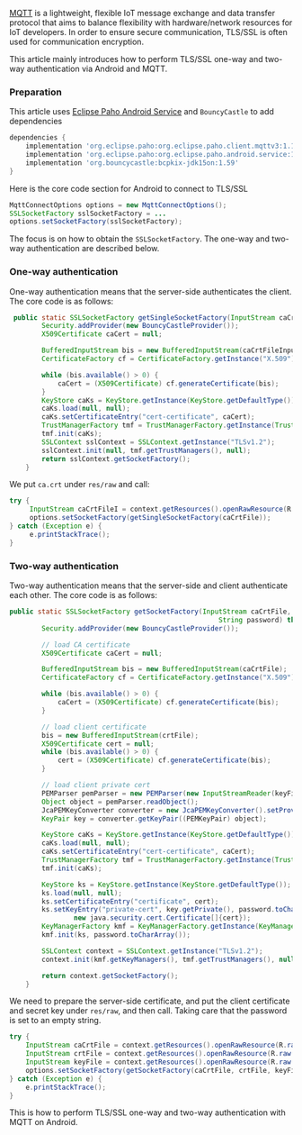 [MQTT](https://en.wikipedia.org/wiki/MQTT) is a lightweight, flexible IoT message exchange and data transfer protocol that aims to balance flexibility with hardware/network resources for IoT developers. In order to ensure secure communication, TLS/SSL is often used for communication encryption.

This article mainly introduces how to perform TLS/SSL one-way and two-way authentication via Android and MQTT.

### Preparation

This article uses [Eclipse Paho Android Service](https://github.com/eclipse/paho.mqtt.android) and `BouncyCastle` to add dependencies

```groovy
dependencies {
    implementation 'org.eclipse.paho:org.eclipse.paho.client.mqttv3:1.1.0'
    implementation 'org.eclipse.paho:org.eclipse.paho.android.service:1.1.1'
    implementation 'org.bouncycastle:bcpkix-jdk15on:1.59'
}
```

Here is the core code section for Android to connect to TLS/SSL

```java
MqttConnectOptions options = new MqttConnectOptions();
SSLSocketFactory sslSocketFactory = ...
options.setSocketFactory(sslSocketFactory);
```

The focus is on how to obtain the `SSLSocketFactory`. The one-way and two-way authentication are described below.

### One-way authentication

One-way authentication means that the server-side authenticates the client. The core code is as follows:

```java
 public static SSLSocketFactory getSingleSocketFactory(InputStream caCrtFileInputStream) throws Exception {
        Security.addProvider(new BouncyCastleProvider());
        X509Certificate caCert = null;

        BufferedInputStream bis = new BufferedInputStream(caCrtFileInputStream);
        CertificateFactory cf = CertificateFactory.getInstance("X.509");

        while (bis.available() > 0) {
            caCert = (X509Certificate) cf.generateCertificate(bis);
        }
        KeyStore caKs = KeyStore.getInstance(KeyStore.getDefaultType());
        caKs.load(null, null);
        caKs.setCertificateEntry("cert-certificate", caCert);
        TrustManagerFactory tmf = TrustManagerFactory.getInstance(TrustManagerFactory.getDefaultAlgorithm());
        tmf.init(caKs);
        SSLContext sslContext = SSLContext.getInstance("TLSv1.2");
        sslContext.init(null, tmf.getTrustManagers(), null);
        return sslContext.getSocketFactory();
    }
```

We put `ca.crt` under `res/raw` and call:

```java
try {
     InputStream caCrtFileI = context.getResources().openRawResource(R.raw.ca);
     options.setSocketFactory(getSingleSocketFactory(caCrtFile));
} catch (Exception e) {
     e.printStackTrace();
}
```

### Two-way authentication

Two-way authentication means that the server-side and client authenticate each other. The core code is as follows:

```java
public static SSLSocketFactory getSocketFactory(InputStream caCrtFile, InputStream crtFile, InputStream keyFile,
                                                    String password) throws Exception {
        Security.addProvider(new BouncyCastleProvider());

        // load CA certificate
        X509Certificate caCert = null;

        BufferedInputStream bis = new BufferedInputStream(caCrtFile);
        CertificateFactory cf = CertificateFactory.getInstance("X.509");

        while (bis.available() > 0) {
            caCert = (X509Certificate) cf.generateCertificate(bis);
        }

        // load client certificate
        bis = new BufferedInputStream(crtFile);
        X509Certificate cert = null;
        while (bis.available() > 0) {
            cert = (X509Certificate) cf.generateCertificate(bis);
        }

        // load client private cert
        PEMParser pemParser = new PEMParser(new InputStreamReader(keyFile));
        Object object = pemParser.readObject();
        JcaPEMKeyConverter converter = new JcaPEMKeyConverter().setProvider("BC");
        KeyPair key = converter.getKeyPair((PEMKeyPair) object);

        KeyStore caKs = KeyStore.getInstance(KeyStore.getDefaultType());
        caKs.load(null, null);
        caKs.setCertificateEntry("cert-certificate", caCert);
        TrustManagerFactory tmf = TrustManagerFactory.getInstance(TrustManagerFactory.getDefaultAlgorithm());
        tmf.init(caKs);

        KeyStore ks = KeyStore.getInstance(KeyStore.getDefaultType());
        ks.load(null, null);
        ks.setCertificateEntry("certificate", cert);
        ks.setKeyEntry("private-cert", key.getPrivate(), password.toCharArray(),
                new java.security.cert.Certificate[]{cert});
        KeyManagerFactory kmf = KeyManagerFactory.getInstance(KeyManagerFactory.getDefaultAlgorithm());
        kmf.init(ks, password.toCharArray());

        SSLContext context = SSLContext.getInstance("TLSv1.2");
        context.init(kmf.getKeyManagers(), tmf.getTrustManagers(), null);

        return context.getSocketFactory();
    }
```

We need to prepare the server-side certificate, and put the client certificate and secret key under `res/raw`, and then call. Taking care that the password is set to an empty string.

```java
try {
    InputStream caCrtFile = context.getResources().openRawResource(R.raw.ca);
    InputStream crtFile = context.getResources().openRawResource(R.raw.cert);
    InputStream keyFile = context.getResources().openRawResource(R.raw.key);
    options.setSocketFactory(getSocketFactory(caCrtFile, crtFile, keyFile, ""));
} catch (Exception e) {
    e.printStackTrace();
}
```

This is how to perform TLS/SSL one-way and two-way authentication with MQTT on Android.

